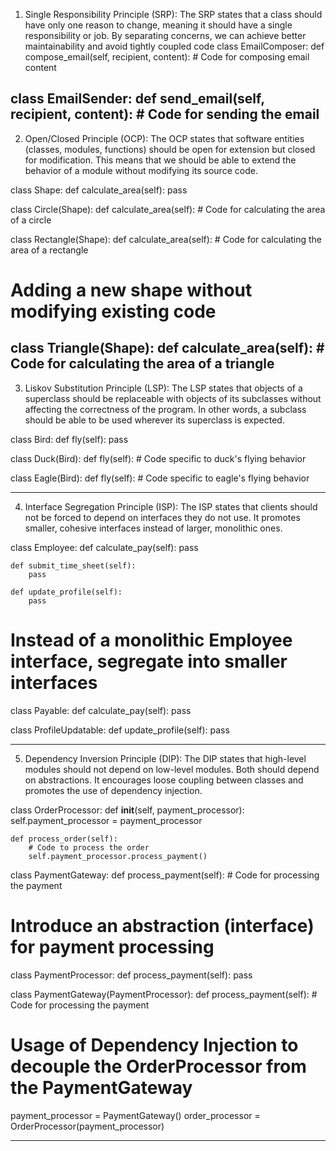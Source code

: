 1. Single Responsibility Principle (SRP):
The SRP states that a class should have only one reason to change, meaning it should have a single responsibility or job. By separating concerns, we can achieve better maintainability and avoid tightly coupled code
class EmailComposer:
    def compose_email(self, recipient, content):
        # Code for composing email content

class EmailSender:
    def send_email(self, recipient, content):
        # Code for sending the email
----------

2. Open/Closed Principle (OCP):
The OCP states that software entities (classes, modules, functions) should be open for extension but closed for modification. This means that we should be able to extend the behavior of a module without modifying its source code.

class Shape:
    def calculate_area(self):
        pass

class Circle(Shape):
    def calculate_area(self):
        # Code for calculating the area of a circle

class Rectangle(Shape):
    def calculate_area(self):
        # Code for calculating the area of a rectangle

# Adding a new shape without modifying existing code
class Triangle(Shape):
    def calculate_area(self):
        # Code for calculating the area of a triangle
---------------------

3. Liskov Substitution Principle (LSP):
The LSP states that objects of a superclass should be replaceable with objects of its subclasses without affecting the correctness of the program. In other words, a subclass should be able to be used wherever its superclass is expected.

class Bird:
    def fly(self):
        pass

class Duck(Bird):
    def fly(self):
        # Code specific to duck's flying behavior

class Eagle(Bird):
    def fly(self):
        # Code specific to eagle's flying behavior

------------------------

4. Interface Segregation Principle (ISP):
The ISP states that clients should not be forced to depend on interfaces they do not use. It promotes smaller, cohesive interfaces instead of larger, monolithic ones.

class Employee:
    def calculate_pay(self):
        pass

    def submit_time_sheet(self):
        pass

    def update_profile(self):
        pass

# Instead of a monolithic Employee interface, segregate into smaller interfaces
class Payable:
    def calculate_pay(self):
        pass

class ProfileUpdatable:
    def update_profile(self):
        pass


---------------------------------------

5. Dependency Inversion Principle (DIP):
The DIP states that high-level modules should not depend on low-level modules. Both should depend on abstractions. It encourages loose coupling between classes and promotes the use of dependency injection.

class OrderProcessor:
    def __init__(self, payment_processor):
        self.payment_processor = payment_processor

    def process_order(self):
        # Code to process the order
        self.payment_processor.process_payment()

class PaymentGateway:
    def process_payment(self):
        # Code for processing the payment

# Introduce an abstraction (interface) for payment processing
class PaymentProcessor:
    def process_payment(self):
        pass

class PaymentGateway(PaymentProcessor):
    def process_payment(self):
        # Code for processing the payment

# Usage of Dependency Injection to decouple the OrderProcessor from the PaymentGateway
payment_processor = PaymentGateway()
order_processor = OrderProcessor(payment_processor)

------------------------

